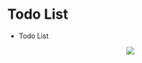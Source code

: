 # Todo List
* Todo List

<p align="center">
<img src="https://user-images.githubusercontent.com/73435545/106711571-0d77f100-663b-11eb-8158-288dd4a5f04e.PNG">
</p>
